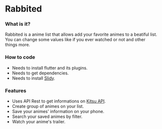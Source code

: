 # Rabbited
 
### What is it?
Rabbited is a anime list that allows add your favorite animes to a beatiful list. You can change some values like if you ever watched or not and other things more.
 
### How to code
* Needs to install flutter and its plugins.
* Needs to get dependencies. 
* Needs to install [Slidy](https://github.com/Flutterando/slidy).
 
### Features
* Uses API Rest to get informations on [Kitsu API](https://kitsu.docs.apiary.io/#introduction).
* Create group of animes on your list.
* Save your animes' information on your phone. 
* Search your saved animes by filter.
* Watch your anime's trailer.
